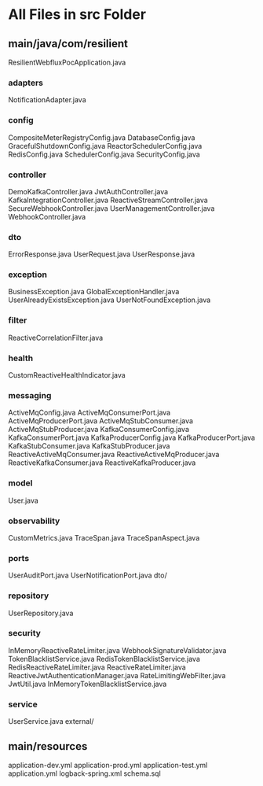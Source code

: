 # All Files in src Folder

## main/java/com/resilient
ResilientWebfluxPocApplication.java

### adapters
NotificationAdapter.java

### config
CompositeMeterRegistryConfig.java
DatabaseConfig.java
GracefulShutdownConfig.java
ReactorSchedulerConfig.java
RedisConfig.java
SchedulerConfig.java
SecurityConfig.java

### controller
DemoKafkaController.java
JwtAuthController.java
KafkaIntegrationController.java
ReactiveStreamController.java
SecureWebhookController.java
UserManagementController.java
WebhookController.java

### dto
ErrorResponse.java
UserRequest.java
UserResponse.java

### exception
BusinessException.java
GlobalExceptionHandler.java
UserAlreadyExistsException.java
UserNotFoundException.java

### filter
ReactiveCorrelationFilter.java

### health
CustomReactiveHealthIndicator.java

### messaging
ActiveMqConfig.java
ActiveMqConsumerPort.java
ActiveMqProducerPort.java
ActiveMqStubConsumer.java
ActiveMqStubProducer.java
KafkaConsumerConfig.java
KafkaConsumerPort.java
KafkaProducerConfig.java
KafkaProducerPort.java
KafkaStubConsumer.java
KafkaStubProducer.java
ReactiveActiveMqConsumer.java
ReactiveActiveMqProducer.java
ReactiveKafkaConsumer.java
ReactiveKafkaProducer.java

### model
User.java

### observability
CustomMetrics.java
TraceSpan.java
TraceSpanAspect.java

### ports
UserAuditPort.java
UserNotificationPort.java
dto/

### repository
UserRepository.java

### security
InMemoryReactiveRateLimiter.java
WebhookSignatureValidator.java
TokenBlacklistService.java
RedisTokenBlacklistService.java
RedisReactiveRateLimiter.java
ReactiveRateLimiter.java
ReactiveJwtAuthenticationManager.java
RateLimitingWebFilter.java
JwtUtil.java
InMemoryTokenBlacklistService.java

### service
UserService.java
external/

## main/resources
application-dev.yml
application-prod.yml
application-test.yml
application.yml
logback-spring.xml
schema.sql
